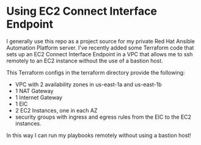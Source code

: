 # Using EC2 Connect Interface Endpoint

I generally use this repo as a project source for my private Red Hat Ansible Automation Platform server. I've recently added some Terraform code that sets up an EC2 Connect Interface Endpoint in a VPC that allows me to ssh remotely to an EC2 instance without the use of a bastion host. 

This Terraform configs in the terraform directory provide the following:
- VPC with 2 availability zones in us-east-1a and us-east-1b
- 1 NAT Gateway
- 1 Internet Gateway
- 1 EIC
- 2 EC2 Instances, one in each AZ
- security groups with ingress and egress rules from the EIC to the EC2 instances.

In this way I can run my playbooks remotely without using a bastion host!
